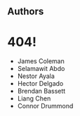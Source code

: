 ## Authors
# 404!  
* James Coleman
* Selamawit Abdo
* Nestor Ayala
* Hector Delgado
* Brendan Bassett
* Liang Chen
* Connor Drummond
